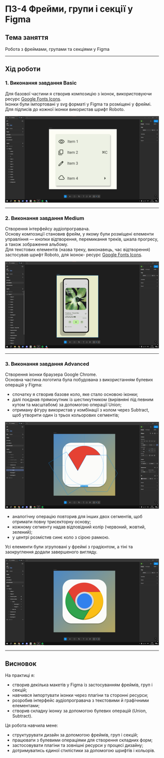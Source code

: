 # ПЗ-4 Фрейми, групи і секції у Figma  

## Тема заняття  
Робота з фреймами, групами та секціями у Figma  

---

## Хід роботи  

### 1. Виконання завдання Basic  
Для базової частини я створив композицію з іконок, використовуючи ресурс [Google Fonts Icons](https://fonts.google.com/icons).  
Іконки були імпортовані у svg форматі у Figma та розміщені у фреймі. Для підписів до кожної іконки використав шрифт Roboto.  

![Basic — композиція з іконок](images/basic.png)  

---

### 2. Виконання завдання Medium  
Cтворення інтерфейсу аудіопрогравача.  
Основу композиції становив фрейм, у якому були розміщені елементи управління — кнопки відтворення, перемикання треків, шкала прогресу, а також зображення альбому.  
Для текстових елементів (назва треку, виконавець, час відтворення) застосував шрифт Roboto, для іконок- ресурс [Google Fonts Icons](https://fonts.google.com/icons).  

![Medium — інтерфейс аудіопрогравача](images/medium.png)  

---

### 3. Виконання завдання Advanced  
Створення іконки браузера Google Chrome.  
Основна частина логотипа була побудована з використанням булевих операцій у Figma:  
- спочатку я створив базове коло, яке стало основою іконки;  
- далі поєднав прямокутник із шестикутником (вирівняні під певним кутом та масштабом) за допомогою операції Union;  
- отриману фігуру використав у комбінації з колом через Subtract, щоб утворити один із трьох кольорових сегментів;  

![Advanced — іконка браузера Chrome](images/advanced_in_progress.png)  

- аналогічну операцію повторив для інших двох сегментів, щоб отримати повну трисекторну основу;  
- кожному сегменту надав відповідний колір (червоний, жовтий, зелений);  
- у центрі розмістив синє коло з сірою рамкою.  

Усі елементи були згруповані у фреймі з градієнтом, а тіні та заокруглення додали завершеного вигляду.  

![Advanced — іконка браузера Chrome](images/advanced.png)  

---

## Висновок  
На практиці я:  
- створив декілька макетів у Figma із застосуванням фреймів, груп і секцій;  
- навчився імпортувати іконки через плагіни та сторонні ресурси;  
- розробив інтерфейс аудіопрогравача з текстовими й графічними елементами;  
- створив складну іконку за допомогою булевих операцій (Union, Subtract).  

Ця робота навчила мене:  
- структурувати дизайн за допомогою фреймів, груп і секцій;  
- працювати з булевими операціями для створення складних форм;  
- застосовувати плагіни та зовнішні ресурси у процесі дизайну;  
- дотримуватись єдиної стилістики за допомогою шрифтів і кольорів.  